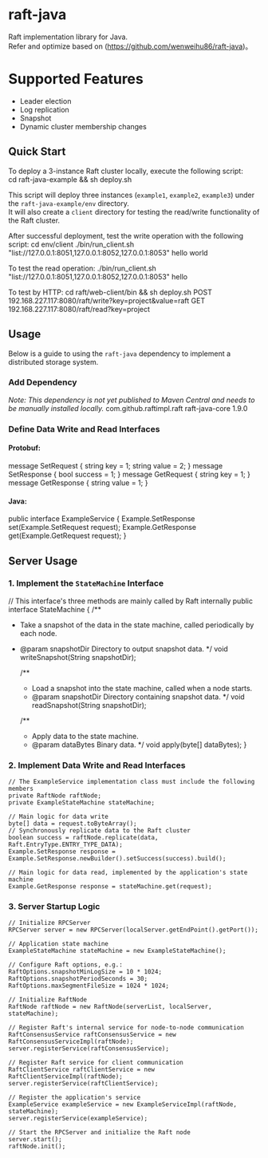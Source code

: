 # raft-java
Raft implementation library for Java.  
Refer and optimize based on (https://github.com/wenweihu86/raft-java)。

# Supported Features
- Leader election
- Log replication
- Snapshot
- Dynamic cluster membership changes

## Quick Start
To deploy a 3-instance Raft cluster locally, execute the following script:  
cd raft-java-example && sh deploy.sh

This script will deploy three instances (`example1`, `example2`, `example3`) under the `raft-java-example/env` directory.  
It will also create a `client` directory for testing the read/write functionality of the Raft cluster.

After successful deployment, test the write operation with the following script:
cd env/client
./bin/run_client.sh "list://127.0.0.1:8051,127.0.0.1:8052,127.0.0.1:8053" hello world

To test the read operation:
./bin/run_client.sh "list://127.0.0.1:8051,127.0.0.1:8052,127.0.0.1:8053" hello


To test by HTTP:
cd raft/web-client/bin && sh deploy.sh
POST 192.168.227.117:8080/raft/write?key=project&value=raft
GET 192.168.227.117:8080/raft/read?key=project


## Usage
Below is a guide to using the `raft-java` dependency to implement a distributed storage system.

### Add Dependency
*Note: This dependency is not yet published to Maven Central and needs to be manually installed locally.*
<dependency>
<groupId>com.github.raftimpl.raft</groupId>
<artifactId>raft-java-core</artifactId>
<version>1.9.0</version>
</dependency>

### Define Data Write and Read Interfaces
#### Protobuf:
message SetRequest {
string key = 1;
string value = 2;
}
message SetResponse {
bool success = 1;
}
message GetRequest {
string key = 1;
}
message GetResponse {
string value = 1;
}

#### Java:
public interface ExampleService {
Example.SetResponse set(Example.SetRequest request);
Example.GetResponse get(Example.GetRequest request);
}

## Server Usage

### 1. Implement the `StateMachine` Interface
// This interface's three methods are mainly called by Raft internally
public interface StateMachine {
/**
* Take a snapshot of the data in the state machine, called periodically by each node.
* @param snapshotDir Directory to output snapshot data.
*/
void writeSnapshot(String snapshotDir);

    /**
     * Load a snapshot into the state machine, called when a node starts.
     * @param snapshotDir Directory containing snapshot data.
     */
    void readSnapshot(String snapshotDir);

    /**
     * Apply data to the state machine.
     * @param dataBytes Binary data.
     */
    void apply(byte[] dataBytes);
}

### 2. Implement Data Write and Read Interfaces
```
// The ExampleService implementation class must include the following members
private RaftNode raftNode;
private ExampleStateMachine stateMachine;

// Main logic for data write
byte[] data = request.toByteArray();
// Synchronously replicate data to the Raft cluster
boolean success = raftNode.replicate(data, Raft.EntryType.ENTRY_TYPE_DATA);
Example.SetResponse response = Example.SetResponse.newBuilder().setSuccess(success).build();

// Main logic for data read, implemented by the application's state machine
Example.GetResponse response = stateMachine.get(request);
```


### 3. Server Startup Logic
```
// Initialize RPCServer
RPCServer server = new RPCServer(localServer.getEndPoint().getPort());

// Application state machine
ExampleStateMachine stateMachine = new ExampleStateMachine();

// Configure Raft options, e.g.:
RaftOptions.snapshotMinLogSize = 10 * 1024;
RaftOptions.snapshotPeriodSeconds = 30;
RaftOptions.maxSegmentFileSize = 1024 * 1024;

// Initialize RaftNode
RaftNode raftNode = new RaftNode(serverList, localServer, stateMachine);

// Register Raft's internal service for node-to-node communication
RaftConsensusService raftConsensusService = new RaftConsensusServiceImpl(raftNode);
server.registerService(raftConsensusService);

// Register Raft service for client communication
RaftClientService raftClientService = new RaftClientServiceImpl(raftNode);
server.registerService(raftClientService);

// Register the application's service
ExampleService exampleService = new ExampleServiceImpl(raftNode, stateMachine);
server.registerService(exampleService);

// Start the RPCServer and initialize the Raft node
server.start();
raftNode.init();
```
